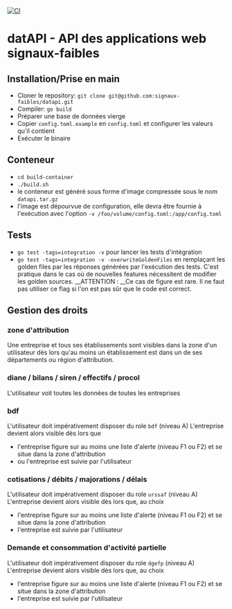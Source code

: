 [![CI](https://github.com/signaux-faibles/datapi/actions/workflows/pipeline.yml/badge.svg)](https://github.com/signaux-faibles/datapi/actions/workflows/pipeline.yml)

# datAPI - API des applications web signaux-faibles

## Installation/Prise en main
- Cloner le repository: `git clone git@github.com:signaux-faibles/datapi.git`    
- Compiler: `go build`  
- Préparer une base de données vierge  
- Copier `config.toml.example` en `config.toml` et configurer les valeurs qu'il contient  
- Exécuter le binaire  

## Conteneur
- `cd build-container`
- `./build.sh`
- le conteneur est généré sous forme d'image compressée sous le nom `datapi.tar.gz`
- l'image est dépourvue de configuration, elle devra être fournie à l'exécution avec l'option `-v /foo/volume/config.toml:/app/config.toml`  

## Tests
 - `go test -tags=integration -v` pour lancer les tests d'intégration
 - `go test -tags=integration -v -overwriteGoldenFiles` en remplaçant les golden files par les réponses générées 
   par l'exécution des tests. C'est pratique dans le cas où de nouvelles features nécessitent de modifier les golden sources.
   __ATTENTION : __Ce cas de figure est rare. Il ne faut pas utiliser ce flag si l'on est pas sûr que le code est correct. 

## Gestion des droits
### zone d'attribution
Une entreprise et tous ses établissements sont visibles dans la zone d'un utilisateur dès lors qu'au moins 
un établissement est dans un de ses départements ou région d'attribution.

### diane / bilans / siren / effectifs / procol
L'utilisateur voit toutes les données de toutes les entreprises

### bdf
L'utilisateur doit impérativement disposer du role `bdf` (niveau A)
L'entreprise devient alors visible dès lors que
 - l'entreprise figure sur au moins une liste d'alerte (niveau F1 ou F2) et se situe dans la zone d'attribution
 - ou l'entreprise est suivie par l'utilisateur

### cotisations / débits / majorations / délais
L'utilisateur doit impérativement disposer du role `urssaf` (niveau A)
L'entreprise devient alors visible dès lors que, au choix
 - l'entreprise figure sur au moins une liste d'alerte (niveau F1 ou F2) et se situe dans la zone d'attribution
 - l'entreprise est suivie par l'utilisateur

### Demande et consommation d'activité partielle
L'utilisateur doit impérativement disposer du role `dgefp` (niveau A)
L'entreprise devient alors visible dès lors que, au choix
 - l'entreprise figure sur au moins une liste d'alerte (niveau F1 ou F2) et se situe dans la zone d'attribution
 - l'entreprise est suivie par l'utilisateur

